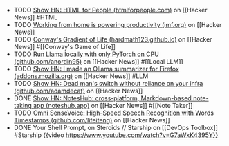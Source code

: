 - TODO [Show HN: HTML for People (htmlforpeople.com)](https://news.ycombinator.com/item?id=41801334) on [[Hacker News]] #HTML
- TODO [Working from home is powering productivity (imf.org)](https://news.ycombinator.com/item?id=41813304) on [[Hacker News]]
- TODO [Conway's Gradient of Life (hardmath123.github.io)](https://news.ycombinator.com/item?id=41786067) on [[Hacker News]] #[[Conway's Game of Life]]
- TODO [Run Llama locally with only PyTorch on CPU (github.com/anordin95)](https://news.ycombinator.com/item?id=41773020) on [[Hacker News]] #[[Local LLM]]
- TODO [Show HN: I made an Ollama summarizer for Firefox (addons.mozilla.org)](https://news.ycombinator.com/item?id=41810507) on [[Hacker News]] #LLM
- TODO [Show HN: Dead man's switch without reliance on your infra (github.com/adamdecaf)](https://news.ycombinator.com/item?id=41809879) on [[Hacker News]]
- DONE [Show HN: NotesHub: cross-platform, Markdown-based note-taking app (noteshub.app)](https://news.ycombinator.com/item?id=41808943) on [[Hacker News]] #[[Note Taker]]
- TODO [Omni SenseVoice: High-Speed Speech Recognition with Words Timestamps (github.com/lifeiteng)](https://news.ycombinator.com/item?id=41824171) on [[Hacker News]]
- DONE Your Shell Prompt, on Steroids // Starship on [[DevOps Toolbox]] #Starship
  {{video https://www.youtube.com/watch?v=G7aWxK4395Y}}